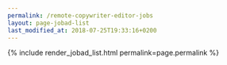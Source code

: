 ```yaml
---
permalink: /remote-copywriter-editor-jobs
layout: page-jobad-list
last_modified_at: 2018-07-25T19:33:16+0200
---
```

{% include render_jobad_list.html permalink=page.permalink %}
